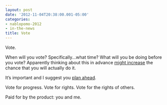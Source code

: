 ```yaml
---
layout: post
date: '2012-11-04T20:38:00.001-05:00'
categories:
- nablopomo-2012
- in-the-news
title: Vote
---
```



Vote. 

When will you vote? Specifically...what time? What will you be doing before you vote? Apparently thinking about this in advance [might increase](http://www.npr.org/2012/07/16/156571493/can-science-plant-brain-seeds-that-make-you-vote) the chance that you will actually do it.

It’s important and I suggest you [plan ahead](https://www.google.com/elections/ed/us/vote).

Vote for progress. Vote for rights. Vote for the rights of others. 

Paid for by the product: you and me.